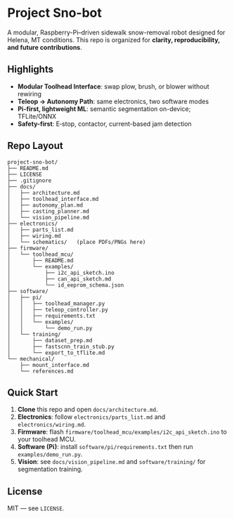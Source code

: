 # Project Sno-bot
A modular, Raspberry-Pi–driven sidewalk snow-removal robot designed for Helena, MT conditions. This repo is organized for **clarity, reproducibility, and future contributions**.

## Highlights
- **Modular Toolhead Interface**: swap plow, brush, or blower without rewiring
- **Teleop → Autonomy Path**: same electronics, two software modes
- **Pi-first, lightweight ML**: semantic segmentation on-device; TFLite/ONNX
- **Safety-first**: E‑stop, contactor, current-based jam detection

## Repo Layout
```
project-sno-bot/
├── README.md
├── LICENSE
├── .gitignore
├── docs/
│   ├── architecture.md
│   ├── toolhead_interface.md
│   ├── autonomy_plan.md
│   ├── casting_planner.md
│   └── vision_pipeline.md
├── electronics/
│   ├── parts_list.md
│   ├── wiring.md
│   └── schematics/   (place PDFs/PNGs here)
├── firmware/
│   └── toolhead_mcu/
│       ├── README.md
│       └── examples/
│           ├── i2c_api_sketch.ino
│           ├── can_api_sketch.md
│           └── id_eeprom_schema.json
├── software/
│   ├── pi/
│   │   ├── toolhead_manager.py
│   │   ├── teleop_controller.py
│   │   ├── requirements.txt
│   │   └── examples/
│   │       └── demo_run.py
│   └── training/
│       ├── dataset_prep.md
│       ├── fastscnn_train_stub.py
│       └── export_to_tflite.md
└── mechanical/
    ├── mount_interface.md
    └── references.md
```

## Quick Start
1. **Clone** this repo and open `docs/architecture.md`.
2. **Electronics**: follow `electronics/parts_list.md` and `electronics/wiring.md`.
3. **Firmware**: flash `firmware/toolhead_mcu/examples/i2c_api_sketch.ino` to your toolhead MCU.
4. **Software (Pi)**: install `software/pi/requirements.txt` then run `examples/demo_run.py`.
5. **Vision**: see `docs/vision_pipeline.md` and `software/training/` for segmentation training.

## License
MIT — see `LICENSE`.
